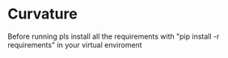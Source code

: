 # Curvature

Before running pls install all the requirements with "pip install -r requirements" in your virtual enviroment
